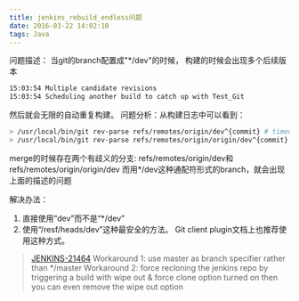 ```yaml
---
title: jenkins_rebuild_endless问题
date: 2016-03-22 14:02:10
tags: Java
---
```

问题描述： 当git的branch配置成"*/dev"的时候， 构建的时候会出现多个后续版本
```bash
15:03:54 Multiple candidate revisions
15:03:54 Scheduling another build to catch up with Test_Git
```
然后就会无限的自动重复构建。
问题分析：从构建日志中可以看到：
```bash
> /usr/local/bin/git rev-parse refs/remotes/origin/dev^{commit} # timeout=10
> /usr/local/bin/git rev-parse refs/remotes/origin/origin/dev^{commit} # timeout=10
```
merge的时候存在两个有歧义的分支: refs/remotes/origin/dev和refs/remotes/origin/origin/dev
而用*/dev这种通配符形式的branch，就会出现上面的描述的问题

解决办法：
1. 直接使用“dev”而不是“*/dev”
2. 使用“/resf/heads/dev”这种最安全的方法。 Git client plugin文档上也推荐使用这种方式。

> [JENKINS-21464](https://issues.jenkins-ci.org/browse/JENKINS-21464)
> Workaround 1:
> 	use master as branch specifier rather than */master
> Workaround 2:
> 	force recloning the jenkins repo by triggering a build with wipe out & force clone option turned on then you can even remove the wipe out option